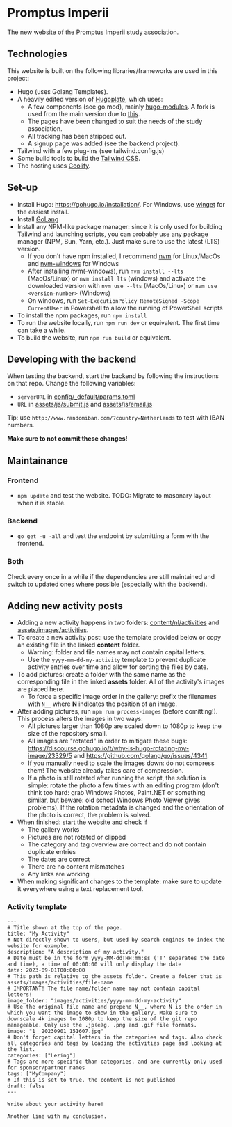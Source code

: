 # Promptus Imperii
The new website of the Promptus Imperii study association.

## Technologies
This website is built on the following libraries/frameworks are used in this project:
- Hugo (uses Golang Templates).
- A heavily edited version of [Hugoplate](https://github.com/zeon-studio/hugoplate), which uses:
    - A few components (see go.mod), mainly [hugo-modules](https://github.com/TeaDrinkingProgrammer/hugo-modules). A fork is used from the main version due to [this](https://github.com/gethugothemes/hugo-modules/pull/56).
    - The pages have been changed to suit the needs of the study association.
    - All tracking has been stripped out.
    - A signup page was added (see the backend project).
- Tailwind with a few plug-ins (see tailwind.config.js)
- Some build tools to build the [Tailwind CSS](https://tailwindcss.com/).
- The hosting uses [Coolify](https://coolify.io/).

## Set-up
- Install Hugo: https://gohugo.io/installation/. For Windows, use [winget](https://gohugo.io/installation/windows/#winget) for the easiest install.
- Install [GoLang](https://go.dev/dl/)
- Install any NPM-like package manager: since it is only used for building Tailwind and launching scripts, you can probably use any package manager (NPM, Bun, Yarn, etc.). Just make sure to use the latest (LTS) version.
  - If you don't have npm installed, I recommend [nvm](https://github.com/nvm-sh/nvm) for Linux/MacOs and [nvm-windows](https://github.com/coreybutler/nvm-windows) for Windows
  - After installing nvm(-windows), run `nvm install --lts` (MacOs/Linux) or `nvm install lts` (windows) and activate the downloaded version with `nvm use --lts` (MacOs/Linux) or `nvm use <version-number>` (Windows)
  - On windows, run `Set-ExecutionPolicy RemoteSigned -Scope CurrentUser` in Powershell to allow the running of PowerShell scripts
- To install the npm packages, run `npm install`
- To run the website locally, run `npm run dev` or equivalent. The first time can take a while.
- To build the website, run `npm run build` or equivalent.

## Developing with the backend
When testing the backend, start the backend by following the instructions on that repo. Change the following variables:
- `serverURL` in [config/_default/params.toml](config/_default/params.toml)
- `URL` in [assets/js/submit.js](assets/js/submit.js) and [assets/js/email.js](assets/js/email.js)

Tip: use `http://www.randomiban.com/?country=Netherlands` to test with IBAN numbers.

**Make sure to not commit these changes!**

## Maintainance
### Frontend
- `npm update` and test the website. TODO: Migrate to masonary layout when it is stable.

### Backend
- `go get -u -all` and test the endpoint by submitting a form with the frontend.

### Both
Check every once in a while if the dependencies are still maintained and switch to updated ones where possible (especially with the backend).

## Adding new activity posts
- Adding a new activity happens in two folders: [content/nl/activities](content/nl/activities) and [assets/images/activities](assets/images/activities).
- To create a new activity post: use the template provided below or copy an existing file in the linked **content** folder.
  - Warning: folder and file names may not contain capital letters.
  - Use the `yyyy-mm-dd-my-activity` template to prevent duplicate activity entries over time and allow for sorting the files by date.
- To add pictures: create a folder with the same name as the corresponding file in the linked **assets** folder. All of the activity's images are placed here.
  - To force a specific image order in the gallery: prefix the filenames with `N__` where **N** indicates the position of an image.
- After adding pictures, run `npm run process-images` (before comitting!). This process alters the images in two ways:
  - All pictures larger than 1080p are scaled down to 1080p to keep the size of the repository small.
  - All images are "rotated" in order to mitigate these bugs: https://discourse.gohugo.io/t/why-is-hugo-rotating-my-image/23329/5 and https://github.com/golang/go/issues/4341.
  - If you manually need to scale the images down: do not compress them! The website already takes care of compression.
  - If a photo is still rotated after running the script, the solution is simple: rotate the photo a few times with an editing program (don't think too hard: grab Windows Photos, Paint.NET or something similar, but beware: old school Windows Photo Viewer gives problems). If the rotation metadata is changed and the orientation of the photo is correct, the problem is solved.
- When finished: start the website and check if
  - The gallery works
  - Pictures are not rotated or clipped
  - The category and tag overview are correct and do not contain duplicate entries
  - The dates are correct
  - There are no content mismatches
  - Any links are working
- When making significant changes to the template: make sure to update it everywhere using a text replacement tool.

### Activity template
```
---
# Title shown at the top of the page.
title: "My Activity"
# Not directly shown to users, but used by search engines to index the website for example.
description: "A description of my activity."
# Date must be in the form yyyy-MM-ddTHH:mm:ss ('T' separates the date and time), a time of 00:00:00 will only display the date
date: 2023-09-01T00:00:00
# This path is relative to the assets folder. Create a folder that is assets/images/activities/file-name
# IMPORTANT! The file name/folder name may not contain capital letters!
image_folder: "images/activities/yyyy-mm-dd-my-activity"
# Use the original file name and prepend N__, where N is the order in which you want the image to show in the gallery. Make sure to downscale 4k images to 1080p to keep the size of the git repo manageable. Only use the .jp(e)g, .png and .gif file formats.
image: "1__20230901_151607.jpg"
# Don't forget capital letters in the categories and tags. Also check all categories and tags by loading the activities page and looking at the list.
categories: ["Lezing"]
# Tags are more specific than categories, and are currently only used for sponsor/partner names
tags: ["MyCompany"]
# If this is set to true, the content is not published
draft: false
---

Write about your activity here!

Another line with my conclusion.
```